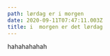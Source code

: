 ```yaml
---
path: lørdag er i morgen
date: 2020-09-11T07:47:11.003Z
title: i  morgen er det lørdag
---
```

hahahahahah